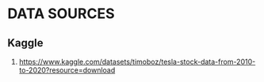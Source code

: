 # DATA SOURCES

## Kaggle
1. https://www.kaggle.com/datasets/timoboz/tesla-stock-data-from-2010-to-2020?resource=download